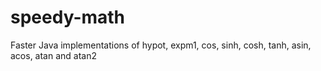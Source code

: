# speedy-math

Faster Java implementations of hypot, expm1, cos, sinh, cosh, tanh, asin, acos, atan and atan2
